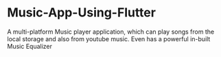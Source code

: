 # Music-App-Using-Flutter
A multi-platform Music player application, which can play songs from the local storage and also from youtube music. Even has a powerful in-built Music Equalizer 

